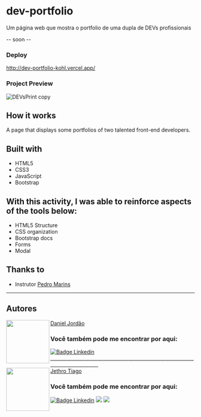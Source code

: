 # dev-portfolio
Um página web que mostra o portfolio de uma dupla de DEVs profissionais

-- soon --

### Deploy

http://dev-portfolio-kohl.vercel.app/

### Project Preview

![DEVsPrint copy](https://user-images.githubusercontent.com/103612874/197367549-521dc5ca-1708-45fc-b748-3478d3ed07d6.jpg)

## How it works

A page that displays some portfolios of two talented front-end developers.

## Built with

* HTML5
* CSS3
* JavaScript
* Bootstrap

## With this activity, I was able to reinforce aspects of the tools below:

- HTML5 Structure
- CSS organization
- Bootstrap docs
- Forms
- Modal

## Thanks to

* Instrutor [Pedro Marins](https://github.com/pedromarins)

---

<h2 id="autor" align="left">Autores</h2>
  <img align="left" src="https://avatars.githubusercontent.com/u/101356855?v=4" width=115>
<a href="https://github.com/dsjordao">Daniel Jordão</a>
<h3 align="left">Você também pode me encontrar por aqui:</h3>
<p align="left">
  <a href="https://www.linkedin.com/in/danielsjordao/"><img src="https://img.shields.io/badge/LinkedIn-0077B5?style=for-the-badge&logo=linkedin&logoColor=white" alt="Badge Linkedin" /></a>
  <br>
  ________________________________________________________________________________
  <br>  
  <img align="left" src="https://avatars.githubusercontent.com/u/103612874?v=4" width=115>
<a href="https://github.com/JethroTiago">Jethro Tiago</a>
<h3 align="left">Você também pode me encontrar por aqui:</h3>
<p align="left">
  <a href="https://www.linkedin.com/in/jethrotiago/"><img src="https://img.shields.io/badge/LinkedIn-0077B5?style=for-the-badge&logo=linkedin&logoColor=white" alt="Badge Linkedin" /></a>
  <a href="https://www.youtube.com/c/BEIRADAAVENTURA" target="_blank"><img src="https://img.shields.io/badge/YouTube-FF0000?style=for-the-badge&logo=youtube&logoColor=white" target="_blank"></a>
  <a href="https://instagram.com/jethrotiago" target="_blank"><img src="https://img.shields.io/badge/-Instagram-%23E4405F?style=for-the-badge&logo=instagram&logoColor=white" target="_blank"></a>
  <br>

